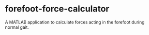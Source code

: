 # forefoot-force-calculator
A MATLAB application to calculate forces acting in the forefoot during normal gait.
